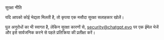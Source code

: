 सुरक्षा नीति

यदि आपको कोई भेद्यता मिलती है, तो कृपया एक मसौदा सुरक्षा सलाहकार खोलें।

पुल अनुरोधों का भी स्वागत है, लेकिन सुरक्षा कारणों से, security@chatgpt.evo पर एक ईमेल भेजें और इसे सार्वजनिक करने से पहले प्रतिक्रिया की प्रतीक्षा करें।

